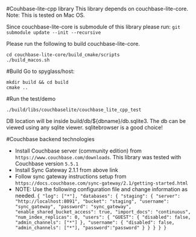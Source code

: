 #Couhbase-lite-cpp library
This library depends on couchbase-lite-core. 
Note: This is tested on Mac OS.

Since couchbase-lite-core is submodule of this library please run:
`git submodule update --init --recursive`

Please run the following to build couchbase-lite-core. 
```
cd couchbase-lite-core/build_cmake/scripts
./build_macos.sh
```

#Build
Go to spyglass/host:
```
mkdir build && cd build
cmake ..
```

#Run the test/demo
```
./build/libs/couchbaselite/couchbase_lite_cpp_test
```

DB location will be inside build/db/${dbname}/db.sqlite3.
The db can be viewed using any sqlite viewer.
sqlitebrowser is a good choice!



#Couchbase backend technologies
- Install Couchbase server (community edition) from `https://www.couchbase.com/downloads`. 
This library was tested with Couchbase version `5.5.1`
- Install Sync Gateway 2.1.1 from above link
- Follow sync gateway instructions setup from `https://docs.couchbase.com/sync-gateway/2.1/getting-started.html`
- NOTE: Use the following configuration file and change information as needed.
`
{
    "log": ["*"],
    "databases": {
        "staging": {
            "server": "http://localhost:8091",
            "bucket": "staging",
            "username": "sync_gateway",
            "password": "sync_gateway",
            "enable_shared_bucket_access": true,
            "import_docs": "continuous",
            "num_index_replicas": 0,
            "users": {
              "GUEST": {
                "disabled": false, "admin_channels": ["*"]
              },
              "username": {
                "disabled": false, "admin_channels": ["*"], "password":"password"
              }
            }
        }
    }
}
`